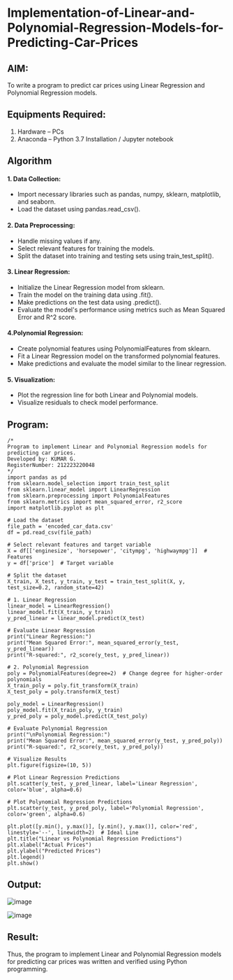 # Implementation-of-Linear-and-Polynomial-Regression-Models-for-Predicting-Car-Prices

## AIM:
To write a program to predict car prices using Linear Regression and Polynomial Regression models.

## Equipments Required:
1. Hardware – PCs
2. Anaconda – Python 3.7 Installation / Jupyter notebook

## Algorithm
#### 1. Data Collection:
* Import necessary libraries such as pandas, numpy, sklearn, matplotlib, and seaborn.
* Load the dataset using pandas.read_csv().

#### 2. Data Preprocessing:

* Handle missing values if any.
* Select relevant features for training the models.
* Split the dataset into training and testing sets using train_test_split().

#### 3. Linear Regression:

* Initialize the Linear Regression model from sklearn.
* Train the model on the training data using .fit().
* Make predictions on the test data using .predict().
* Evaluate the model's performance using metrics such as Mean Squared Error and R^2 score.

#### 4.Polynomial Regression:

* Create polynomial features using PolynomialFeatures from sklearn.
* Fit a Linear Regression model on the transformed polynomial features.
* Make predictions and evaluate the model similar to the linear regression.

#### 5. Visualization:

* Plot the regression line for both Linear and Polynomial models.
* Visualize residuals to check model performance.
## Program:
```
/*
Program to implement Linear and Polynomial Regression models for predicting car prices.
Developed by: KUMAR G.
RegisterNumber: 212223220048
*/
import pandas as pd
from sklearn.model_selection import train_test_split
from sklearn.linear_model import LinearRegression
from sklearn.preprocessing import PolynomialFeatures
from sklearn.metrics import mean_squared_error, r2_score
import matplotlib.pyplot as plt

# Load the dataset
file_path = 'encoded_car_data.csv'
df = pd.read_csv(file_path)

# Select relevant features and target variable
X = df[['enginesize', 'horsepower', 'citympg', 'highwaympg']]  # Features
y = df['price']  # Target variable

# Split the dataset
X_train, X_test, y_train, y_test = train_test_split(X, y, test_size=0.2, random_state=42)

# 1. Linear Regression
linear_model = LinearRegression()
linear_model.fit(X_train, y_train)
y_pred_linear = linear_model.predict(X_test)

# Evaluate Linear Regression
print("Linear Regression:")
print("Mean Squared Error:", mean_squared_error(y_test, y_pred_linear))
print("R-squared:", r2_score(y_test, y_pred_linear))

# 2. Polynomial Regression
poly = PolynomialFeatures(degree=2)  # Change degree for higher-order polynomials
X_train_poly = poly.fit_transform(X_train)
X_test_poly = poly.transform(X_test)

poly_model = LinearRegression()
poly_model.fit(X_train_poly, y_train)
y_pred_poly = poly_model.predict(X_test_poly)

# Evaluate Polynomial Regression
print("\nPolynomial Regression:")
print("Mean Squared Error:", mean_squared_error(y_test, y_pred_poly))
print("R-squared:", r2_score(y_test, y_pred_poly))

# Visualize Results
plt.figure(figsize=(10, 5))

# Plot Linear Regression Predictions
plt.scatter(y_test, y_pred_linear, label='Linear Regression', color='blue', alpha=0.6)

# Plot Polynomial Regression Predictions
plt.scatter(y_test, y_pred_poly, label='Polynomial Regression', color='green', alpha=0.6)

plt.plot([y.min(), y.max()], [y.min(), y.max()], color='red', linestyle='--', linewidth=2)  # Ideal Line
plt.title("Linear vs Polynomial Regression Predictions")
plt.xlabel("Actual Prices")
plt.ylabel("Predicted Prices")
plt.legend()
plt.show()

```
## Output:
![image](https://github.com/user-attachments/assets/66a8420c-d08c-44b7-82ba-832af2d9739b)

![image](https://github.com/user-attachments/assets/8da65dd5-c1ad-4bc7-b19d-f7b5d144554d)

## Result:
Thus, the program to implement Linear and Polynomial Regression models for predicting car prices was written and verified using Python programming.
